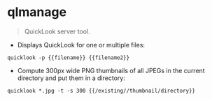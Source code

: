 # qlmanage

> QuickLook server tool.

- Displays QuickLook for one or multiple files:

`quicklook -p {{filename}} {{filename2}}`

- Compute 300px wide PNG thumbnails of all JPEGs in the current directory and put them in a directory:

`quicklook *.jpg -t -s 300 {{/existing//thumbnail/directory}}`
